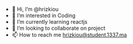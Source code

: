 - 👋 Hi, I’m @hrizkiou
- 👀 I’m interested in Coding
- 🌱 I’m currently learning reactjs
- 💞️ I’m looking to collaborate on project
- 📫 How to reach me hrizkiou@student.1337.ma

<!---
hrizkiou/hrizkiou is a ✨ special ✨ repository because its `README.md` (this file) appears on your GitHub profile.
You can click the Preview link to take a look at your changes.
--->

